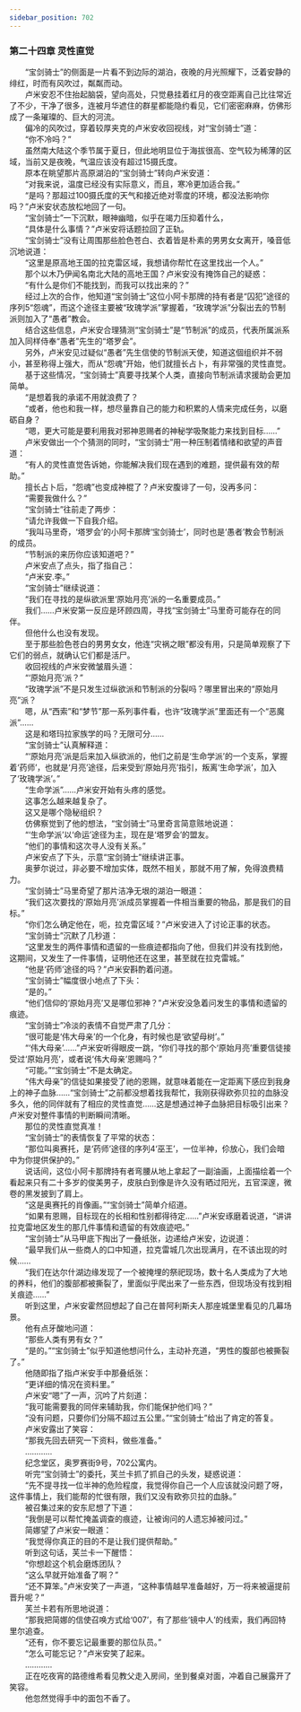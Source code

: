 ```yaml
---
sidebar_position: 702
---
```

### 第二十四章 灵性直觉  


　　“宝剑骑士”的侧面是一片看不到边际的湖泊，夜晚的月光照耀下，泛着安静的绯红，时而有风吹过，粼粼而动。  
　　卢米安忍不住抬起脑袋，望向高处，只觉悬挂着红月的夜空距离自己比往常近了不少，干净了很多，连被月华遮住的群星都能隐约看见，它们密密麻麻，仿佛形成了一条璀璨的、巨大的河流。  
　　偏冷的风吹过，穿着较厚夹克的卢米安收回视线，对“宝剑骑士”道：  
　　“你不冷吗？”  
　　虽然南大陆这个季节属于夏日，但此地明显位于海拔很高、空气较为稀薄的区域，当前又是夜晚，气温应该没有超过15摄氏度。  
　　原本在眺望那片高原湖泊的“宝剑骑士”转向卢米安道：  
　　“对我来说，温度已经没有实际意义，而且，寒冷更加适合我。”  
　　“是吗？那超过100摄氏度的天气和接近绝对零度的环境，都没法影响你吗？”卢米安状态放松地回了一句。  
　　“宝剑骑士”一下沉默，眼神幽暗，似乎在竭力压抑着什么，  
　　“具体是什么事情？”卢米安将话题拉回了正轨。  
　　“宝剑骑士”没有让周围那些脸色苍白、衣着皆是朴素的男男女女离开，嗓音低沉地说道：  
　　“这里是原高地王国的拉克雷区域，我想请你帮忙在这里找出一个人。”  
　　那个以木乃伊闻名南北大陆的高地王国？卢米安没有掩饰自己的疑惑：  
　　“有什么是你们不能找到，而我可以找出来的？”  
　　经过上次的合作，他知道“宝剑骑士”这位小阿卡那牌的持有者是“囚犯”途径的序列5“怨魂”，而这个途径主要被“玫瑰学派”掌握着，“玫瑰学派”分裂出去的节制派则加入了“愚者”教会。  
　　结合这些信息，卢米安合理猜测“宝剑骑士”是“节制派”的成员，代表所属派系加入同样侍奉“愚者”先生的“塔罗会”。  
　　另外，卢米安见过疑似“愚者”先生信使的节制派天使，知道这個组织并不弱小，甚至称得上强大，而从“怨魂”开始，他们就擅长占卜，有非常强的灵性直觉。  
　　基于这些情况，“宝剑骑士”真要寻找某个人类，直接向节制派请求援助会更加简单。  
　　“是想着我的承诺不用就浪费了？  
　　“或者，他也和我一样，想尽量靠自己的能力和积累的人情来完成任务，以磨砺自身？  
　　“嗯，更大可能是要利用我对邪神恩赐者的神秘学吸聚能力来找到目标……”  
　　卢米安做出一个个猜测的同时，“宝剑骑士”用一种压制着情绪和欲望的声音道：  
　　“有人的灵性直觉告诉她，你能解决我们现在遇到的难题，提供最有效的帮助。”  
　　擅长占卜后，“怨魂”也变成神棍了？卢米安腹诽了一句，没再多问：  
　　“需要我做什么？”  
　　“宝剑骑士”往前走了两步：  
　　“请允许我做一下自我介绍。  
　　“我叫马里奇，‘塔罗会’的小阿卡那牌‘宝剑骑士’，同时也是‘愚者’教会节制派的成员。  
　　“节制派的来历你应该知道吧？”  
　　卢米安点了点头，指了指自己：  
　　“卢米安.李。”  
　　“宝剑骑士”继续说道：  
　　“我们在寻找的是纵欲派里‘原始月亮’派的一名重要成员。”  
　　我们……卢米安第一反应是环顾四周，寻找“宝剑骑士”马里奇可能存在的同伴。  
　　但他什么也没有发现。  
　　至于那些脸色苍白的男男女女，他连“灾祸之眼”都没有用，只是简单观察了下它们的弱点，就确认它们都是活尸。  
　　收回视线的卢米安微皱眉头道：  
　　“‘原始月亮’派？”  
　　“玫瑰学派”不是只发生过纵欲派和节制派的分裂吗？哪里冒出来的“原始月亮”派？  
　　嗯，从“西索”和“梦节”那一系列事件看，也许“玫瑰学派”里面还有一个“恶魔派”……  
　　这是和塔玛拉家族学的吗？无限可分……  
　　“宝剑骑士”认真解释道：  
　　“‘原始月亮’派是后来加入纵欲派的，他们之前是‘生命学派’的一个支系，掌握着‘药师’，也就是‘月亮’途径，后来受到‘原始月亮’指引，叛离‘生命学派’，加入了‘玫瑰学派’。”  
　　“生命学派”……卢米安开始有头疼的感觉。  
　　这事怎么越来越复杂了。  
　　这又是哪个隐秘组织？  
　　仿佛察觉到了他的想法，“宝剑骑士”马里奇言简意赅地说道：  
　　“‘生命学派’以‘命运’途径为主，现在是‘塔罗会’的盟友。  
　　“他们的事情和这次寻人没有关系。”  
　　卢米安点了下头，示意“宝剑骑士”继续讲正事。  
　　奥萝尔说过，非必要不增加实体，既然不相关，那就不用了解，免得浪费精力。  
　　“宝剑骑士”马里奇望了那片洁净无垠的湖泊一眼道：  
　　“我们这次要找的‘原始月亮’派成员掌握着一件相当重要的物品，那是我们的目标。”  
　　“你们怎么确定他在，呃，拉克雷区域？”卢米安进入了讨论正事的状态。  
　　“宝剑骑士”沉默了几秒道：  
　　“这里发生的两件事情和遗留的一些痕迹都指向了他，但我们并没有找到他，这期间，又发生了一件事情，证明他还在这里，甚至就在拉克雷城。”  
　　“他是‘药师’途径的吗？”卢米安斟酌着问道。  
　　“宝剑骑士”幅度很小地点了下头：  
　　“是的。”  
　　“他们信仰的‘原始月亮’又是哪位邪神？”卢米安没急着问发生的事情和遗留的痕迹。  
　　“宝剑骑士”冷淡的表情不自觉严肃了几分：  
　　“很可能是‘伟大母亲’的一个化身，有时候也是‘欲望母树’。”  
　　“‘伟大母亲’……”卢米安听得眼皮一跳，“你们寻找的那个‘原始月亮’重要信徒接受过‘原始月亮’，或者说‘伟大母亲’恩赐吗？”  
　　“可能。”“宝剑骑士”不是太确定。  
　　“伟大母亲”的信徒如果接受了祂的恩赐，就意味着能在一定距离下感应到我身上的神子血脉……“宝剑骑士”之前都没想着找我帮忙，我刚获得欧弥贝拉的血脉没多久，他的同伴就有了相应的灵性直觉……这是想通过神子血脉把目标吸引出来？卢米安对整件事情的判断瞬间清晰。  
　　那位的灵性直觉真准！  
　　“宝剑骑士”的表情恢复了平常的状态：  
　　“那位叫奥赛托，是‘药师’途径的序列4‘巫王’，一位半神，伱放心，我们会暗中为你提供保护的。”  
　　说话间，这位小阿卡那牌持有者弯腰从地上拿起了一副油画，上面描绘着一个看起来只有二十多岁的俊美男子，皮肤白到像是许久没有晒过阳光，五官深邃，微卷的黑发披到了肩上。  
　　“这是奥赛托的肖像画。”“宝剑骑士”简单介绍道。  
　　“如果有恩赐，目标现在的长相和性别都得待定……”卢米安琢磨着说道，“讲讲拉克雷地区发生的那几件事情和遗留的有效痕迹吧。”  
　　“宝剑骑士”从马甲底下掏出了一叠纸张，边递给卢米安，边说道：  
　　“最早我们从一些商人的口中知道，拉克雷城几次出现满月，在不该出现的时候……  
　　“我们在达尔什湖边缘发现了一个被掩埋的祭祀现场，数十名人类成为了大地的养料，他们的腹部都被撕裂了，里面似乎爬出来了一些东西，但现场没有找到相关痕迹……”  
　　听到这里，卢米安霍然回想起了自己在普阿利斯夫人那座城堡里看见的几幕场景。  
　　他有点牙酸地问道：  
　　“那些人类有男有女？”  
　　“是的。”“宝剑骑士”似乎知道他想问什么，主动补充道，“男性的腹部也被撕裂了。”  
　　他随即指了指卢米安手中那叠纸张：  
　　“更详细的情况在资料里。”  
　　卢米安“嗯”了一声，沉吟了片刻道：  
　　“我可能需要我的同伴来辅助我，你们能保护他们吗？”  
　　“没有问题，只要你们分隔不超过五公里。”“宝剑骑士”给出了肯定的答复。  
　　卢米安露出了笑容：  
　　“那我先回去研究一下资料，做些准备。”  
　　…………  
　　纪念堂区，奥罗赛街9号，702公寓内。  
　　听完“宝剑骑士”的委托，芙兰卡抓了抓自己的头发，疑惑说道：  
　　“先不提寻找一位半神的危险程度，我觉得你自己一个人应该就没问题了呀，这件事情上，我们能帮的忙很有限，我们又没有欧弥贝拉的血脉。”  
　　被召集过来的安东尼想了下道：  
　　“我倒是可以帮忙掩盖调查的痕迹，让被询问的人遗忘掉被问过。”  
　　简娜望了卢米安一眼道：  
　　“我觉得你真正的目的不是让我们提供帮助。”  
　　听到这句话，芙兰卡一下醒悟：  
　　“你想趁这个机会磨炼团队？  
　　“这么早就开始准备了啊？”  
　　“还不算笨。”卢米安笑了一声道，“这种事情越早准备越好，万一将来被逼提前晋升呢？”  
　　芙兰卡若有所思地说道：  
　　“那我把简娜的信使召唤方式给‘007’，有了那些‘镜中人’的线索，我们再回特里尔追查。  
　　“还有，你不要忘记最重要的那位队员。”  
　　“怎么可能忘记？”卢米安笑了起来。  
　　…………  
　　正在吃夜宵的路德维希看见教父走入房间，坐到餐桌对面，冲着自己展露开了笑容。  
　　他忽然觉得手中的面包不香了。  
